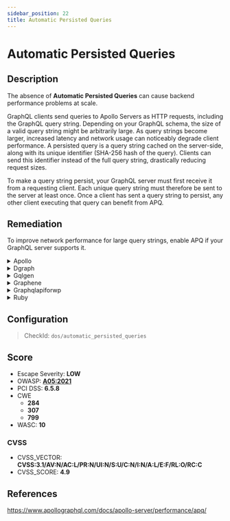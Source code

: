 ```yaml
---
sidebar_position: 22
title: Automatic Persisted Queries
---
```


# Automatic Persisted Queries

## Description

The absence of **Automatic Persisted Queries** can cause backend performance problems at scale.

GraphQL clients send queries to Apollo Servers as HTTP requests, including the GraphQL query string.
Depending on your GraphQL schema, the size of a valid query string might be arbitrarily large. As query strings become larger, increased latency and network usage can noticeably degrade client performance.
A persisted query is a query string cached on the server-side, along with its unique identifier (SHA-256 hash of the query). Clients can send this identifier instead of the full query string, drastically reducing request sizes.

To make a query string persist, your GraphQL server must first receive it from a requesting client. Each unique query string must therefore be sent to the server at least once. Once a client has sent a query string to persist, any other client executing that query can benefit from APQ.

## Remediation

To improve network performance for large query strings, enable APQ if your GraphQL server supports it.


<details>
    <summary>Apollo</summary>

Enable Automatic Persisted queries. 
For a complete guide on how to do so, see [Apollo's Automatic Persisted Queries documentation](https://www.apollographql.com/docs/apollo-server/performance/apq/).


</details>

<details>
    <summary>Dgraph</summary>

For a complete guide on the matter, see [dgraph's Persisted Queries documentation](https://dgraph.io/docs/graphql/queries/persistent-queries/).


</details>

<details>
    <summary>Gqlgen</summary>

Enable Automatic persisted Queries
For a complete guide on how to do so, see [gqlgen's Automatic Persisted Queries documentation](https://gqlgen.com/reference/apq/).


</details>

<details>
    <summary>Graphene</summary>

Automatic Persisted Queries are not supported by Graphene alone.

However, if you use Graphene with [Django](https://github.com/graphql-python/graphene-django), the [django-graphql-persist](https://github.com/flavors/django-graphql-persist) library allows you to implement Automatic Persisted Queries.


</details>

<details>
    <summary>Graphqlapiforwp</summary>

Automatic Persisted Queries on graphqlapiforwp are different than with other engines.
Learn more on [graphqlapiforwp's Persisted Query guide](https://graphql-api.com/guides/use/creating-a-persisted-query/). You can also implement custom persisted queries using [WP GraphQL Lock](https://github.com/valu-digital/wp-graphql-lock).


</details>

<details>
    <summary>Ruby</summary>

Add graphql-persisted_queries to your Gemfile `gem 'graphql-persisted_queries'` and add the plugin to your schema class:

```ruby
class GraphqlSchema < GraphQL::Schema
  use GraphQL::PersistedQueries
end
```

Pass the `:extensions` argument as part of a context to all calls of `GraphqlSchema#execute`,
usually it happens in `GraphqlController`, `GraphqlChannel` and tests:

```ruby
GraphqlSchema.execute(
  params[:query],
  variables: ensure_hash(params[:variables]),
  context: {
    extensions: ensure_hash(params[:extensions])
  },
  operation_name: params[:operationName]
)
```

Source: https://github.com/DmitryTsepelev/graphql-ruby-persisted_queries.


</details>

## Configuration

> CheckId: `dos/automatic_persisted_queries`



## Score

- Escape Severity: **<span className="low-severity">LOW</span>**
- OWASP: **[A05:2021](https://owasp.org/Top10/A05_2021-Security_Misconfiguration/)**
- PCI DSS: **6.5.8**
- CWE
  - **284**
  - **307**
  - **799**
- WASC: **10**



### CVSS

- CVSS_VECTOR: **CVSS:3.1/AV:N/AC:L/PR:N/UI:N/S:U/C:N/I:N/A:L/E:F/RL:O/RC:C**
- CVSS_SCORE: **4.9**

## References

https://www.apollographql.com/docs/apollo-server/performance/apq/
